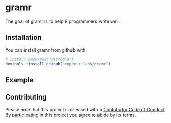# gramr

The goal of gramr is to help R programmers write well. 

## Installation

You can install gramr from github with:

```R
# install.packages("devtools")
devtools::install_github("ropenscilabs/gramr")
```

## Example

## Contributing

Please note that this project is released with a [Contributor Code of Conduct](CONDUCT.md). By participating in this project you agree to abide by its terms.
